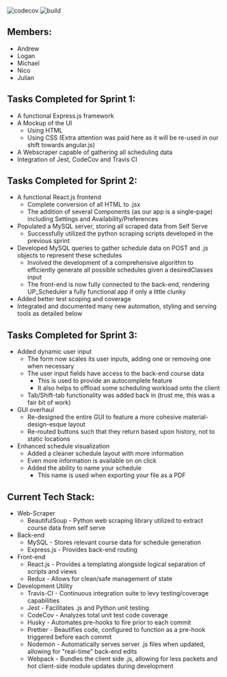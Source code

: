 ![codecov](https://img.shields.io/codecov/c/github/upcs/cs-341-project-sq19-golf/master.svg?style=flat) ![build](https://img.shields.io/travis/com/upcs/cs-341-project-sq19-golf.svg?style=flat)

## **Members:**

- Andrew
- Logan
- Michael
- Nico
- Julian

## **Tasks Completed for Sprint 1:**

- A functional Express.js framework
- A Mockup of the UI
  - Using HTML
  - Using CSS (Extra attention was paid here as it will be re-used in our shift towards angular.js)
- A Webscraper capable of gathering all scheduling data
- Integration of Jest, CodeCov and Travis CI

## **Tasks Completed for Sprint 2:**

- A functional React.js frontend
  - Complete conversion of all HTML to .jsx
  - The addition of several Components (as our app is a single-page) including Settings and Availability/Preferences
- Populated a MySQL server, storing all scraped data from Self Serve
  - Successfully utilized the python scraping scripts developed in the previous sprint
- Developed MySQL queries to gather schedule data on POST and .js objects to represent these schedules
  - Involved the development of a comprehensive algorithm to efficiently generate all possible schedules given a desiredClasses input
  - The front-end is now fully connected to the back-end, rendering UP_Scheduler a fully functional app if only a little clunky
- Added better test scoping and coverage
- Integrated and documented many new automation, styling and serving tools as detailed below

## **Tasks Completed for Sprint 3:**

- Added dynamic user input
  - The form now scales its user inputs, adding one or removing one when necessary
  - The user input fields have access to the back-end course data
    - This is used to provide an autocomplete feature
    - It also helps to offload some scheduling workload onto the client
  - Tab/Shift-tab functionality was added back in (trust me, this was a fair bit of work)
- GUI overhaul
  - Re-designed the entire GUI to feature a more cohesive material-design-esque layout
  - Re-routed buttons such that they return based upon history, not to static locations
- Enhanced schedule visualization
  - Added a cleaner schedule layout with more information
  - Even more information is available on on click
  - Added the ability to name your schedule
      - This name is used when exporting your file as a PDF

## **Current Tech Stack:**

- Web-Scraper
  - BeautifulSoup - Python web scraping library utilized to extract course data from self serve
- Back-end
  - MySQL - Stores relevant course data for schedule generation
  - Express.js - Provides back-end routing
- Front-end
  - React.js - Provides a templating alongside logical separation of scripts and views
  - Redux - Allows for clean/safe management of state
- Development Utility
  - Travis-CI - Continuous integration suite to levy testing/coverage capabilities
  - Jest - Facilitates .js and Python unit testing
  - CodeCov - Analyzes total unit test code coverage
  - Husky - Automates pre-hooks to fire prior to each commit
  - Prettier - Beautifies code, configured to function as a pre-hook triggered before each commit
  - Nodemon - Automatically serves server .js files when updated, allowing for "real-time" back-end edits
  - Webpack - Bundles the client side .js, allowing for less packets and hot client-side module updates during development
